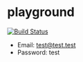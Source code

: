 # playground

[![Build Status](https://travis-ci.org/MaxSamokhin/playground.svg?branch=master)](https://travis-ci.org/MaxSamokhin/playground)

- Email: test@test.test 
- Password: test
